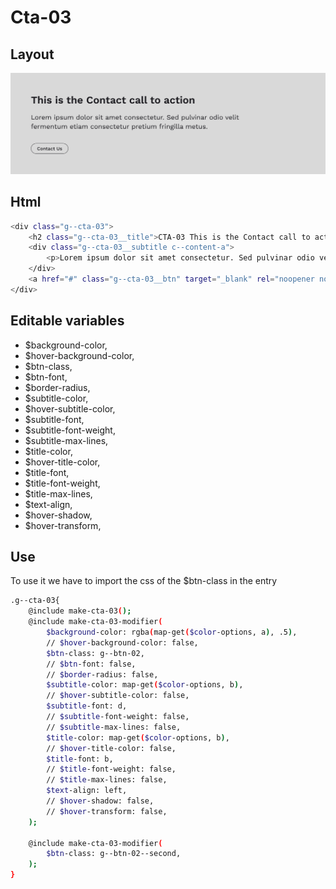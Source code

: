 # Cta-03

## Layout

![alt text][cta-03]

[cta-03]: /src/img/global-components/cta/cta-03.jpg

## Html

```sh
<div class="g--cta-03">
    <h2 class="g--cta-03__title">CTA-03 This is the Contact call to action</h2>
    <div class="g--cta-03__subtitle c--content-a">
        <p>Lorem ipsum dolor sit amet consectetur. Sed pulvinar odio velit fermentum etiam consectetur pretium fringilla metus.</p>
    </div>
    <a href="#" class="g--cta-03__btn" target="_blank" rel="noopener noreferrer">Contact Us</a>
</div>
```

## Editable variables

- $background-color,
- $hover-background-color,
- $btn-class,
- $btn-font,
- $border-radius,
- $subtitle-color,
- $hover-subtitle-color,
- $subtitle-font,
- $subtitle-font-weight,
- $subtitle-max-lines,
- $title-color,
- $hover-title-color,
- $title-font,
- $title-font-weight,
- $title-max-lines,
- $text-align,
- $hover-shadow,
- $hover-transform,

## Use

To use it we have to import the css of the $btn-class in the entry

```sh
.g--cta-03{
    @include make-cta-03();
    @include make-cta-03-modifier(
        $background-color: rgba(map-get($color-options, a), .5),
        // $hover-background-color: false,
        $btn-class: g--btn-02,
        // $btn-font: false,
        // $border-radius: false,
        $subtitle-color: map-get($color-options, b),
        // $hover-subtitle-color: false,
        $subtitle-font: d,
        // $subtitle-font-weight: false,
        // $subtitle-max-lines: false,
        $title-color: map-get($color-options, b),
        // $hover-title-color: false,
        $title-font: b,
        // $title-font-weight: false,
        // $title-max-lines: false,
        $text-align: left,
        // $hover-shadow: false,
        // $hover-transform: false,
    );

    @include make-cta-03-modifier(
        $btn-class: g--btn-02--second,
    );
}
```
